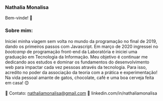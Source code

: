 
### Nathalia Monalisa 

Bem-vinde! 👋

### Sobre mim:
Iniciei minha viagem sem volta no mundo da programação no final de 2019, dando os primeiros passos com Javascript. Em março de 2020 ingressei no _bootcamp_ de programação front-end da Laboratória e iniciei uma graduação em Tecnologia da Informação. Meu objetivo é continuar me dedicando aos estudos e dominar os fundamentos do desenvolvimento web para impactar cada vez pessoas através da tecnologia. Para isso, acredito no poder da associação da teoria com a prática e experimentação!</br>
Na vida pessoal amante de gatos, chocolate, café e uma boa cerveja feita em casa!  :blush:
</br></br>
:email: Contato: nathaliamonalisa@gmail.com
:mag_right: linkedin.com/in/nathaliamonalisa
